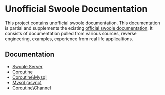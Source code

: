 # Unofficial Swoole Documentation

This project contains unofficial swoole documentation. This documentation is partial and supplements the existing [official swoole documentation](https://www.swoole.co.uk/docs/).
It consists of documentation pulled from various sources, reverse engineering, examples, experience from real life applicaltions.

## Documentation
- [Swoole Server](./server/README.md)
- [Coroutine](./coroutine/README.md)
- [Coroutine\Mysql](./coroutine/mysql/README.md)
- [Mysql (async)](./async/mysql/README.md)
- [Coroutine\Channel](./coroutine/channel/README.md)